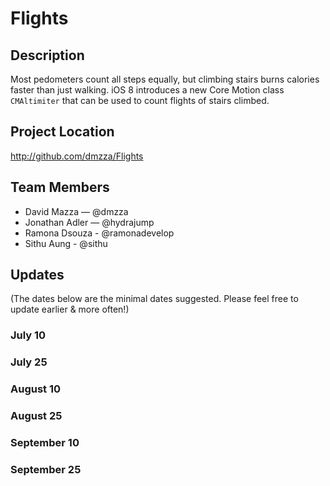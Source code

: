 # Flights

## Description

Most pedometers count all steps equally, but climbing stairs burns calories faster than just walking. iOS 8 introduces a new Core Motion class `CMAltimiter` that can be used to count flights of stairs climbed.

## Project Location

http://github.com/dmzza/Flights

## Team Members

- David Mazza — @dmzza
- Jonathan Adler — @hydrajump
- Ramona Dsouza - @ramonadevelop
- Sithu Aung - @sithu


## Updates

(The dates below are the minimal dates suggested. Please feel free to update earlier & more often!)

### July 10

### July 25

### August 10

### August 25

### September 10

### September 25
